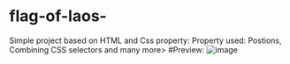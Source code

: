 # flag-of-laos- 
Simple project based on HTML and Css property:
Property used:
Postions, Combining CSS selectors and many more> 
#Preview: 
![image](https://github.com/AMANISPEACE/flag-of-laos-/assets/97402085/6d18cc00-3a56-40bf-9b1c-170158bde15f)
